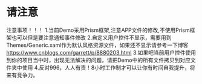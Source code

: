 # 请注意
注意事项！！！
1.当前Demo采用Prism框架,注意APP文件的修改,不使用Prism框架也可以但是要注意通知事件修改
2.自定义用户控件不显示，需要用到Themes/Generic.xaml作为默认风格资源文件，如果还不显示请参考一下博客
  https://www.cnblogs.com/garrett/p/8880203.html
3.如果吧当前用户控件使用到你的项目当中时，出现无法解决的问题，请把Demo中的所有文件拷贝到对应文件夹中使用
4.反对996，人人有责！8小时工作制才可以让你有时间自我提升，将来有竞争力。
